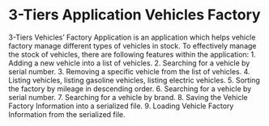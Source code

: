 # 3-Tiers Application Vehicles Factory
 3-Tiers Vehicles’ Factory Application is an application which helps vehicle factory manage different types of vehicles in stock. To effectively manage the stock of vehicles, there are following features within the application: 1. Adding a new vehicle into a list of vehicles.                                2. Searching for a vehicle by serial number.                                                3. Removing a specific vehicle from the list of vehicles. 4. Listing vehicles, listing gasoline vehicles, listing electric vehicles. 5. Sorting the factory by mileage in descending order. 6. Searching for a vehicle by serial number. 7. Searching for a vehicle by brand. 8. Saving the Vehicle Factory Information into a serialized file. 9. Loading Vehicle Factory Information from the serialized file.
